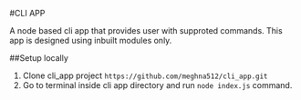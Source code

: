 #CLI APP

A node based cli app that provides user with supproted commands. This app is designed using inbuilt modules only.

##Setup locally

1. Clone cli_app project `https://github.com/meghna512/cli_app.git`
2. Go to terminal inside cli app directory and run `node index.js` command.


